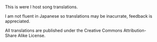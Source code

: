 This is were I host song translations.

I am not fluent in Japanese so translations may be inacurrate, feedback is appreciated.

All translations are published under the Creative Commons Attribution-Share Alike License.
